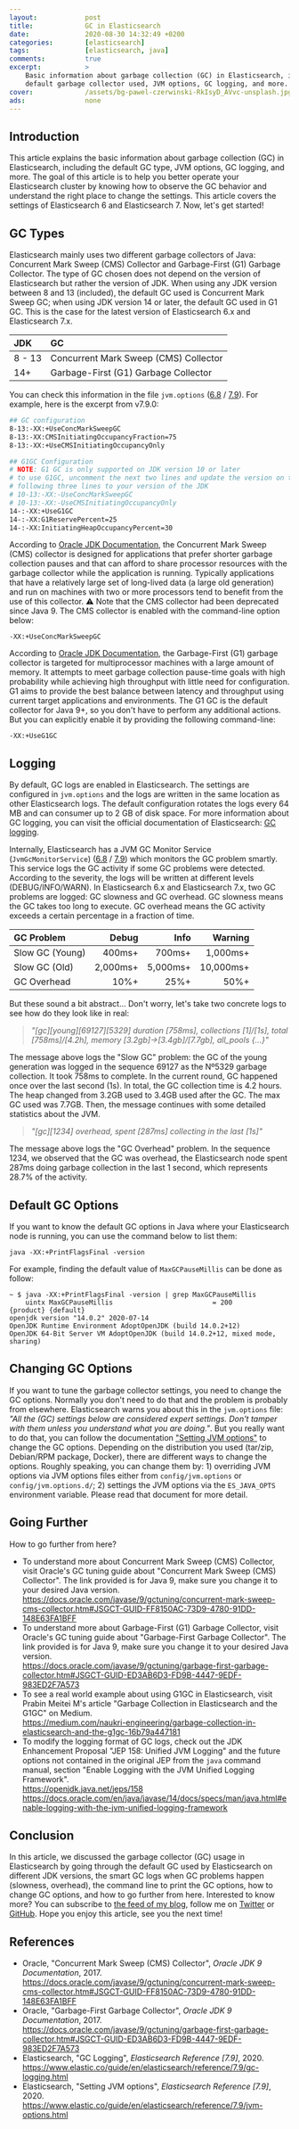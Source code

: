 ```yaml
---
layout:            post
title:             GC in Elasticsearch
date:              2020-08-30 14:32:49 +0200
categories:        [elasticsearch]
tags:              [elasticsearch, java]
comments:          true
excerpt:           >
    Basic information about garbage collection (GC) in Elasticsearch, including the
    default garbage collector used, JVM options, GC logging, and more.
cover:             /assets/bg-pawel-czerwinski-RkIsyD_AVvc-unsplash.jpg
ads:               none
---
```


## Introduction

This article explains the basic information about garbage collection (GC) in
Elasticsearch, including the default GC type, JVM options, GC logging, and
more. The goal of this article is to help you better operate your Elasticsearch
cluster by knowing how to observe the GC behavior and understand the right place to
change the settings. This article covers the settings of Elasticsearch 6 and
Elasticsearch 7. Now, let's get started!

## GC Types

Elasticsearch mainly uses two different garbage collectors of Java: Concurrent
Mark Sweep (CMS) Collector and Garbage-First (G1) Garbage Collector. The type of
GC chosen does not depend on the version of Elasticsearch but rather the version
of JDK. When using any JDK version between 8 and 13 (included), the default GC
used is Concurrent Mark Sweep GC; when using JDK version 14 or later, the
default GC used in G1 GC. This is the case for the latest version of
Elasticsearch 6.x and Elasticsearch 7.x.

JDK    | GC
:----- | :---
8 - 13 | Concurrent Mark Sweep (CMS) Collector
14+    | Garbage-First (G1) Garbage Collector

You can check this information in the
file `jvm.options`
([6.8](https://github.com/elastic/elasticsearch/blob/6.8/distribution/src/config/jvm.options)
/ [7.9](https://github.com/elastic/elasticsearch/blob/7.9/distribution/src/config/jvm.options)). For example, here is the excerpt from v7.9.0:

```sh
## GC configuration
8-13:-XX:+UseConcMarkSweepGC
8-13:-XX:CMSInitiatingOccupancyFraction=75
8-13:-XX:+UseCMSInitiatingOccupancyOnly

## G1GC Configuration
# NOTE: G1 GC is only supported on JDK version 10 or later
# to use G1GC, uncomment the next two lines and update the version on the
# following three lines to your version of the JDK
# 10-13:-XX:-UseConcMarkSweepGC
# 10-13:-XX:-UseCMSInitiatingOccupancyOnly
14-:-XX:+UseG1GC
14-:-XX:G1ReservePercent=25
14-:-XX:InitiatingHeapOccupancyPercent=30
```

According to [Oracle JDK
Documentation](https://docs.oracle.com/javase/9/gctuning/concurrent-mark-sweep-cms-collector.htm#JSGCT-GUID-FF8150AC-73D9-4780-91DD-148E63FA1BFF),
the Concurrent Mark Sweep (CMS) collector is designed for applications that
prefer shorter garbage collection pauses and that can afford to share processor
resources with the garbage collector while the application is running.
Typically applications that have a relatively large set of long-lived data (a
large old generation) and run on machines with two or more processors tend to
benefit from the use of this collector. ⚠️  Note that the CMS collector had been
deprecated since Java 9. The CMS collector is enabled with the command-line
option below:

```
-XX:+UseConcMarkSweepGC
```

According to [Oracle JDK
Documentation](https://docs.oracle.com/javase/9/gctuning/garbage-first-garbage-collector.htm#JSGCT-GUID-0394E76A-1A8F-425E-A0D0-B48A3DC82B42),
the Garbage-First (G1) garbage collector is targeted for multiprocessor machines
with a large amount of memory. It attempts to meet garbage collection pause-time
goals with high probability while achieving high throughput with little need for
configuration. G1 aims to provide the best balance between latency and
throughput using current target applications and environments. The G1 GC is the
default collector for Java 9+, so you don't have to perform any additional
actions. But you can explicitly enable it by providing the following
command-line:

```
-XX:+UseG1GC
```

## Logging

By default, GC logs are enabled in Elasticsearch. The settings are configured in
`jvm.options` and the logs are written in the same location as other
Elasticsearch logs. The default configuration rotates the logs every 64 MB and
can consumer up to 2 GB of disk space. For more information about GC logging,
you can visit the official documentation of Elasticsearch: [GC logging](https://www.elastic.co/guide/en/elasticsearch/reference/current/gc-logging.html).

Internally, Elasticsearch has a JVM GC Monitor Service (`JvmGcMonitorService`)
([6.8](https://github.com/elastic/elasticsearch/blob/6.8/server/src/main/java/org/elasticsearch/monitor/jvm/JvmGcMonitorService.java)
/
[7.9](https://github.com/elastic/elasticsearch/blob/7.9/server/src/main/java/org/elasticsearch/monitor/jvm/JvmGcMonitorService.java))
which monitors the GC problem smartly. This service logs the GC
activity if some GC problems were detected. According to the severity, the logs
will be written at different levels (DEBUG/INFO/WARN). In Elasticsearch 6.x and
Elasticsearch 7.x, two GC problems are logged: GC slowness and GC overhead. GC
slowness means the GC takes too long to execute. GC overhead means the GC
activity exceeds a certain percentage in a fraction of time.

GC Problem      |     Debug |     Info |   Warning
:-------------- | --------: | -------: | --------:
Slow GC (Young) |    400ms+ |   700ms+ |  1,000ms+
Slow GC (Old)   |  2,000ms+ | 5,000ms+ | 10,000ms+
GC Overhead     |      10%+ |     25%+ |      50%+

But these sound a bit abstract... Don't worry, let's take two concrete logs to
see how do they look like in real:

> _"\[gc\]\[young\]\[69127\]\[5329\] duration \[758ms\], collections
> \[1\]/\[1s\], total \[758ms\]/\[4.2h\], memory \[3.2gb\]->\[3.4gb\]/\[7.7gb\],
> all\_pools {...}"_

The message above logs the "Slow GC" problem: the GC of the
young generation was logged in the sequence 69127 as the Nº5329 garbage
collection. It took 758ms to complete. In the current round, GC happened once
over the last second (1s). In total, the GC collection time is 4.2 hours. The heap
changed from 3.2GB used to 3.4GB used after the GC. The max GC used was 7.7GB.
Then, the message continues with some detailed statistics about the JVM.

> _"\[gc\]\[1234\] overhead, spent \[287ms\] collecting in the last \[1s\]"_

The message above logs the "GC Overhead" problem. In the sequence 1234, we
observed that the GC was overhead, the Elasticsearch node spent 287ms doing
garbage collection in the last 1 second, which represents 28.7% of the activity.

## Default GC Options

If you want to know the default GC options in Java where your Elasticsearch node
is running, you can use the command below to list them:

```
java -XX:+PrintFlagsFinal -version
```

For example, finding the default value of `MaxGCPauseMillis` can be done as follow:

```
~ $ java -XX:+PrintFlagsFinal -version | grep MaxGCPauseMillis
    uintx MaxGCPauseMillis                         = 200                                       {product} {default}
openjdk version "14.0.2" 2020-07-14
OpenJDK Runtime Environment AdoptOpenJDK (build 14.0.2+12)
OpenJDK 64-Bit Server VM AdoptOpenJDK (build 14.0.2+12, mixed mode, sharing)
```

## Changing GC Options

If you want to tune the garbage collector settings, you need to change the GC
options. Normally you don't need to do that and the problem is probably from
elsewhere. Elasticsearch warns you about this
in the `jvm.options` file: _"All the (GC) settings below are considered expert
settings. Don't tamper with them unless you understand what you are doing."_.
But you really want to do that, you can follow the documentation ["Setting JVM
options"](https://www.elastic.co/guide/en/elasticsearch/reference/current/jvm-options.html)
to change the GC options. Depending on the distribution you used (tar/zip,
Debian/RPM package, Docker), there are different ways to change the options.
Roughly speaking, you can change them by: 1) overriding JVM options via JVM
options files either from `config/jvm.options` or `config/jvm.options.d/`; 2)
settings the JVM options via the `ES_JAVA_OPTS` environment variable. Please
read that document for more detail.

## Going Further

How to go further from here?

- To understand more about Concurrent Mark Sweep (CMS) Collector, visit Oracle's
  GC tuning guide about "Concurrent Mark Sweep (CMS) Collector". The link provided is
  for Java 9, make sure you change it to your desired Java version.<br>
  <https://docs.oracle.com/javase/9/gctuning/concurrent-mark-sweep-cms-collector.htm#JSGCT-GUID-FF8150AC-73D9-4780-91DD-148E63FA1BFF>
- To understand more about Garbage-First (G1) Garbage Collector, visit Oracle's
  GC tuning guide about "Garbage-First Garbage Collector". The link provided is
  for Java 9, make sure you change it to your desired Java version.<br>
  <https://docs.oracle.com/javase/9/gctuning/garbage-first-garbage-collector.htm#JSGCT-GUID-ED3AB6D3-FD9B-4447-9EDF-983ED2F7A573>
- To see a real world example about using G1GC in Elasticsearch, visit Prabin
  Meitei M's article "Garbage Collection in Elasticsearch and the G1GC" on
  Medium.<br>
  <https://medium.com/naukri-engineering/garbage-collection-in-elasticsearch-and-the-g1gc-16b79a447181>
- To modify the logging format of GC logs, check out the JDK Enhancement
  Proposal "JEP 158: Unified JVM Logging" and the future options not contained
  in the original JEP from the `java` command manual, section "Enable Logging
  with the JVM Unified Logging Framework".<br>
  <https://openjdk.java.net/jeps/158><br>
  <https://docs.oracle.com/en/java/javase/14/docs/specs/man/java.html#enable-logging-with-the-jvm-unified-logging-framework>

## Conclusion

In this article, we discussed the garbage collector (GC) usage in Elasticsearch
by going through the default GC used by Elasticsearch on different JDK versions,
the smart GC logs when GC problems happen (slowness, overhead), the command line
to print the GC options, how to change GC options, and how to go further from
here.
Interested to know more? You can subscribe to [the feed of my blog](/feed.xml), follow me
on [Twitter](https://twitter.com/mincong_h) or
[GitHub](https://github.com/mincong-h/). Hope you enjoy this article, see you the next time!

## References

- Oracle, "Concurrent Mark Sweep (CMS) Collector", _Oracle JDK 9 Documentation_,
  2017.<br>
  <https://docs.oracle.com/javase/9/gctuning/concurrent-mark-sweep-cms-collector.htm#JSGCT-GUID-FF8150AC-73D9-4780-91DD-148E63FA1BFF>
- Oracle, "Garbage-First Garbage Collector", _Oracle JDK 9 Documentation_,
  2017.<br>
  <https://docs.oracle.com/javase/9/gctuning/garbage-first-garbage-collector.htm#JSGCT-GUID-ED3AB6D3-FD9B-4447-9EDF-983ED2F7A573>
- Elasticsearch, "GC Logging", _Elasticsearch Reference \[7.9\]_, 2020.<br>
  <https://www.elastic.co/guide/en/elasticsearch/reference/7.9/gc-logging.html>
- Elasticsearch, "Setting JVM options", _Elasticsearch Reference \[7.9\]_,
  2020.<br>
  <https://www.elastic.co/guide/en/elasticsearch/reference/7.9/jvm-options.html>
